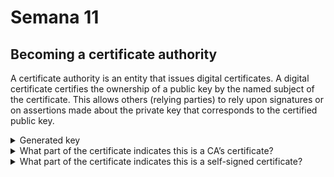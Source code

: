 # Semana 11

## Becoming a certificate authority

A certificate authority is an entity that issues digital certificates. A digital certificate certifies the ownership of a public key by the named subject of the certificate. This allows others (relying parties) to rely upon signatures or on assertions made about the private key that corresponds to the certified public key.

<details>
    <summary>Generated key</summary>
    <hr>

```bash
-----BEGIN ENCRYPTED PRIVATE KEY-----
MIIJnDBOBgkqhkiG9w0BBQ0wQTApBgkqhkiG9w0BBQwwHAQIa4uwaqYsihkCAggA
MAwGCCqGSIb3DQIJBQAwFAYIKoZIhvcNAwcECL7d0njrOkNeBIIJSMlDB3UNr0ms
uX1hVrLDon/WuI3jaEFFgWx++fTJgZ9Dcsr/Ouk0NZAIxau6KF+NrTY81Zc1x33R
M7zJriQYn3DvdhLwU+uAdzyythxLSk7A78195HCSvSWugmXzEFGQM+jKWeXq3JQN
pwscuVp5Zf/C4nXroB2Fy7lS7eamOlUX94MiQMzB84Bjr/BAO3ilww/FIXlN5gHq
Kl9RPr+YBPD3dBhaK4dxaLTfN7FsOed/MRHydsoO5nMvN+EE/avQcKzyOEgFzD/R
AQrS2Kj12GvckMWJKnWJF0p/wC4i3huWwNa4Et6K71eBonqsRmYAgx90C3s+Qs0p
hxKaALrHiA29UskPskbPFRdnkNVvb9UTmy4N/pfTTdgYFVn5hq2QJpaTvAO6oXbM
b5OZUd4Xy/fcjMMeoxeLsqVor+i8eQdzFi5lRQ+RLcKMBOZ9C6X/C0/Use8tVxMJ
6k5nhZi8gU65ciiV4R5v5yCidV4x3zbJL/oBUkZOD961yUzx2QEeigh4VT4czbxA
lFGRayx3Szzfshst2O7yIhoHsM3hveZZ3ZiG/C/wl3jYIp9yCZTPNjMpYfs3pF3q
tdg1xspfZIQ3mdO3XDA2n/H8GhF9+WcG/mYUfFbWqYJ9rzW6Z/06rKxNm9pyK056
Voo+3PS+fHb0dPJIJzRKN/YG6/1VVlaYqL9rY2lsq0ZfhirTxF927FyvsMJogOu6
h8KFweyPRHEJnWnLmovz8UVAvnvFimglv5kSZ2wb3FVWuGge1q1vNUU6Gkggps4i
csqe1r6l3bxK3+DreZcC08opQCRhiEWrBlWBmfzlHttrzPA860e4iPerSKkF+nQH
9z3pN/NtRTKmPUEoft/NopPrYxD3mN0vM3utRLwnsB3Pcl0qUup2OAraYiNTgHnx
8MmL4JGZDeYyk99H2X80NrzgqkIMQ8H0HlHfRiWSjPsERJtBQdOFVBkx1FDbjuPe
b+8PoexF9WHP019eaIjPkFczyyW1x+dYvyKmdswVnSMiXJK91jlOFUEY7geZbgvQ
rfVw181MZs2dBngHeOe+SNMAy3dYg4sL0OYmpdXmzoai9wgID8xA4OenjDWhOBmm
qsGERe4Ga2AWL1EftzxaFUP3SxP8PI/i5XLJMcoeAz1Urh6AFB8SieVlEwF5TJZy
nurEZGCe8h9N0Gfg2/ls+p4fd6uj7zTng/RC6LantNz/+Uj9b0v+XyKHPnJSzmUJ
VXBDbunUVDS6hkLpd+G4mNiyDVrOFyDhtN5IZcs3PoFaZtuoH4DvtUgGGtOXgwZD
U3AG62CD4/WiNZT3dBICvGHuV4xWCp8aeMTYE+Oc8+a5fu8omxtvZ90GQjLlIEkn
JXq7y9sOwh9fdJicUfaFXrbhtNQ5GilNiO88mTt39JWAqU7/nS5AToqe0Nv2hR74
XdQQa/gffhw79wmAWgeEggDGyrye4mWai3HGz59E2pUMCz41KfmUkIuyIgqB7zv6
h2Ck7jTB2PEKtg8CcVaV/itGdz+ue9Agtb1mbay7JJg+RtZGz+0RU7gDu5Oe1I6j
YAtrV7BKZsvjf2DvmcGIMe3v+hSBkKYcsWiVArP6T+2tf/8AXo85QMZaid8SyV78
bJ19Si7J6bBWMXXV9KE5pV4gcN6aHHoRZdbqgCarAjsXEc9RrUWRMusZ1nf7q8v6
wphAMGzZQ+7GmRrH3YfjHv9V7nj8urXj9NUXDks6Pe2SCU4vtw5dsfE5bDtzm511
zmvlEbWwrLP4ZE6giakq6FJJ+0JvrNoNvMfXVoajdCH1QYWUslN8mvfzBYcEXmTr
UDQLKpW2zAPE9EaNZt6uNfZBI5s8ymKTMxULmzSAVq8AyN+/n8lJRLYUVvdIl90V
qIAvecqu7h7Sw1h0q1PzU6/5HJvxNG54CCBbRTiB2YjG6v2vjeZX0B/8dRD7Q4wc
j1OTMMsbFqI4uVoYln8JHzpLUhQkto5DjN2gE2FFADCBCF/jePu6I8PiQH10iPP9
Ob4vO8+peErS4+bQU6lg+2P83NiTW3JWIFxmmz/NBfHFOQjxRd3kqcLmTJK+zvuR
1DPC9ccS41RRsjlC4yb8HL5/YUq8Y+HORqoHFKL4IWK8Q9Bb1e4m9RuZhPuBagB+
bCI1CRRHIfwK/s8ZH4HGgYUP2OHJ0knjWZ7xLWoPRWZL7YISxmUjzDUl3WbjBDkv
ItYDEyCZx2BPlqVyOwUz8QVcEOBr2F+vqBUQ8lROWgFmoqVWszW8LVUrctY8hTyZ
Msu0MOm1Y52MS8jm3cQW4H/PK70FrqcR46wfKksk9DvNSygQlXxvgQAC8SEj0ys5
cv7nd6LU2gApMjvMxNIoUQntAGY/OTGJ0li6hF3u46ouJAImdSirTzMRWr0Ec7YZ
tOmyjqQE4m0m4wOepEEk9fDXvwo6STcI0OyEXL27jFZlnwgnCaH5JmDSrdjx2RDG
jsXIOT8+Yc+3gQ4b0R5VrIpnabRhbl07dSkh9I3xtTjdZl9WI7kMAZ3a9gH9HqjX
kBq9Ceqg+1xz+z/zxe4Y6n7vCMz0zhZfPSDgAlp9fts3p2wg8+hvdrMAWLC2beSq
oMNLTGclKYk95ql6BlrSgC9M0R1NCtWuk2rpiO+vzj6dKjnYsySztwyaPQcCPJx1
B+mbkYFuo0GfPr+ZHTrAQsR5MRd2d4qyJDtrlpX64RskeziUF5Ts4s40xzFTHn72
xlIw7YV3xYxpG2VTxYmHjI5ofnT90/AU0nMVb3No1PQC5QxXME43Yit5ATUM5I4b
M3a/B/X1uT01nNSnKbRYoAYyH/qJrcZb6aF2zN4MpnIAWgi0QJTBJ1JXPMWesP2b
HwwUIv+TtzePXAiPGrJm5cBVE2FsTl/s5NTgoNm5w+QdZc6S7fzGHqrUHwvp2YJ8
Pb6QTYgSXoY1YGkl9ChmFd6YsRoDr7Uvo7hVQpPcFMM/gSWhN6/x0GqKgKq/VUIe
JT5jh6sAXuU/t9Wv7tPMT6/QgYaQYY68kpN4OGyp1DxvPHreOgclf6T/kaPW8VAH
Rq24Qmv0bmFPonvcNyiusb1AkHIddxMkXgXl1OJCZI6E07OK8wCtjsLcG1dnpWss
h9caBTOyZV/5f4hb7wZXWbSwUrMacqotXaH4qExkhBnOZl83loR8wlh5BZUECKF/
KSaKb6mPWz23R0Fv6eaieQ==
-----END ENCRYPTED PRIVATE KEY-----
```

</details>

<details>
    <summary>What part of the certificate indicates this is a CA’s certificate?</summary>
    <img src="images/logbook11/root-certificate.png">
</details>

<details>
    <summary>What part of the certificate indicates this is a self-signed certificate?</summary>
    <img src="images/logbook11/self-assigned.png">
</details>
